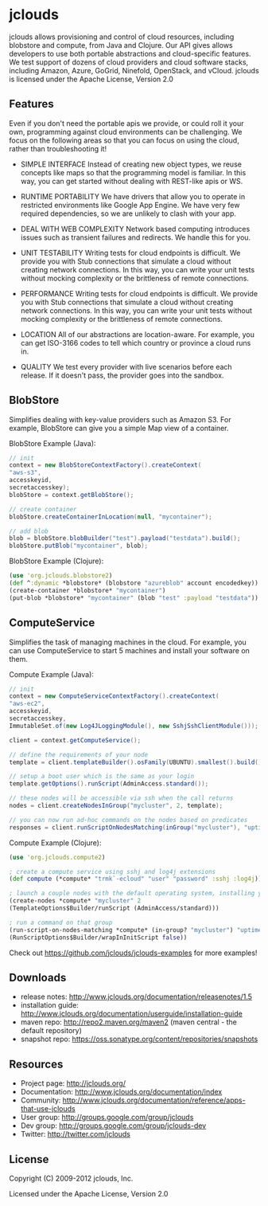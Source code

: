 jclouds
======
jclouds allows provisioning and control of cloud resources, including blobstore
and compute, from Java and Clojure.  Our API gives allows developers to use
both portable abstractions and cloud-specific features.  We test support of dozens of
cloud providers and cloud software stacks, including Amazon, Azure, GoGrid,
Ninefold, OpenStack, and vCloud.  jclouds is licensed under the Apache License,
Version 2.0

Features
--------
Even if you don't need the portable apis we provide, or could roll it your own, programming against cloud environments can be challenging. We focus on the following areas so that you can focus on using the cloud, rather than troubleshooting it!

* SIMPLE INTERFACE
Instead of creating new object types, we reuse concepts like maps so that the programming model is familiar. In this way, you can get started without dealing with REST-like apis or WS.

* RUNTIME PORTABILITY
We have drivers that allow you to operate in restricted environments like Google App Engine. We have very few required dependencies, so we are unlikely to clash with your app.

* DEAL WITH WEB COMPLEXITY
Network based computing introduces issues such as transient failures and redirects.
We handle this for you.

* UNIT TESTABILITY
Writing tests for cloud endpoints is difficult. We provide you with Stub connections that simulate a cloud without creating network connections. In this way, you can write your unit tests without mocking complexity or the brittleness of remote connections.

* PERFORMANCE
Writing tests for cloud endpoints is difficult. We provide you with Stub connections that simulate a cloud without creating network connections. In this way, you can write your unit tests without mocking complexity or the brittleness of remote connections.

* LOCATION 
All of our abstractions are location-aware. For example, you can get ISO-3166 codes to tell which country or province a cloud runs in.

* QUALITY 
We test every provider with live scenarios before each release. If it doesn't pass, the provider goes into the sandbox.


BlobStore
-----------
Simplifies dealing with key-value providers such as Amazon S3. For example, BlobStore can give you a simple Map view of a container.

BlobStore Example (Java):

```java
// init
context = new BlobStoreContextFactory().createContext(
"aws-s3",
accesskeyid,
secretaccesskey);
blobStore = context.getBlobStore();

// create container
blobStore.createContainerInLocation(null, "mycontainer");

// add blob
blob = blobStore.blobBuilder("test").payload("testdata").build();
blobStore.putBlob("mycontainer", blob);
```

BlobStore Example (Clojure):

```clojure
(use 'org.jclouds.blobstore2)
(def ^:dynamic *blobstore* (blobstore "azureblob" account encodedkey))
(create-container *blobstore* "mycontainer")
(put-blob *blobstore* "mycontainer" (blob "test" :payload "testdata"))
```

ComputeService
---------------
Simplifies the task of managing machines in the cloud. For example, you can use ComputeService to start 5 machines and install your software on them.

Compute Example (Java):

```java
// init
context = new ComputeServiceContextFactory().createContext(
"aws-ec2",
accesskeyid,
secretaccesskey,
ImmutableSet.of(new Log4JLoggingModule(), new SshjSshClientModule()));

client = context.getComputeService();

// define the requirements of your node
template = client.templateBuilder().osFamily(UBUNTU).smallest().build();

// setup a boot user which is the same as your login
template.getOptions().runScript(AdminAccess.standard());

// these nodes will be accessible via ssh when the call returns
nodes = client.createNodesInGroup("mycluster", 2, template);

// you can now run ad-hoc commands on the nodes based on predicates
responses = client.runScriptOnNodesMatching(inGroup("mycluster"), "uptime", wrapInInitScript(false));
```

Compute Example (Clojure):

```clojure
(use 'org.jclouds.compute2)

; create a compute service using sshj and log4j extensions
(def compute (*compute* "trmk`-ecloud" "user" "password" :sshj :log4j))

; launch a couple nodes with the default operating system, installing your user.
(create-nodes *compute* "mycluster" 2
(TemplateOptions$Builder/runScript (AdminAccess/standard)))

; run a command on that group 
(run-script-on-nodes-matching *compute* (in-group? "mycluster") "uptime" 
(RunScriptOptions$Builder/wrapInInitScript false))
```

Check out https://github.com/jclouds/jclouds-examples for more examples!

Downloads
------------------------
* release notes: http://www.jclouds.org/documentation/releasenotes/1.5
* installation guide: http://www.jclouds.org/documentation/userguide/installation-guide
* maven repo: http://repo2.maven.org/maven2 (maven central - the default repository)
* snapshot repo: https://oss.sonatype.org/content/repositories/snapshots
 
Resources
----------------------------
* Project page: http://jclouds.org/
* Documentation: http://www.jclouds.org/documentation/index
* Community: http://www.jclouds.org/documentation/reference/apps-that-use-jclouds 
* User group: http://groups.google.com/group/jclouds
* Dev group: http://groups.google.com/group/jclouds-dev
* Twitter: http://twitter.com/jclouds


License
-------
Copyright (C) 2009-2012 jclouds, Inc.

Licensed under the Apache License, Version 2.0
